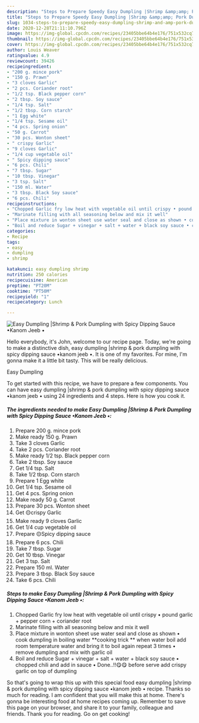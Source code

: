 ```yaml
---
description: "Steps to Prepare Speedy Easy Dumpling |Shrimp &amp;amp; Pork Dumpling with Spicy Dipping Sauce •Kanom Jeeb •"
title: "Steps to Prepare Speedy Easy Dumpling |Shrimp &amp;amp; Pork Dumpling with Spicy Dipping Sauce •Kanom Jeeb •"
slug: 1034-steps-to-prepare-speedy-easy-dumpling-shrimp-and-amp-pork-dumpling-with-spicy-dipping-sauce-kanom-jeeb
date: 2020-12-28T21:11:10.796Z
image: https://img-global.cpcdn.com/recipes/23405bbe64b4e176/751x532cq70/easy-dumpling-shrimp-pork-dumpling-with-spicy-dipping-sauce-•kanom-jeeb-•-recipe-main-photo.jpg
thumbnail: https://img-global.cpcdn.com/recipes/23405bbe64b4e176/751x532cq70/easy-dumpling-shrimp-pork-dumpling-with-spicy-dipping-sauce-•kanom-jeeb-•-recipe-main-photo.jpg
cover: https://img-global.cpcdn.com/recipes/23405bbe64b4e176/751x532cq70/easy-dumpling-shrimp-pork-dumpling-with-spicy-dipping-sauce-•kanom-jeeb-•-recipe-main-photo.jpg
author: Louis Weaver
ratingvalue: 4.9
reviewcount: 39426
recipeingredient:
- "200 g. mince pork"
- "150 g. Prawn"
- "3 cloves Garlic"
- "2 pcs. Coriander root"
- "1/2 tsp. Black pepper corn"
- "2 tbsp. Soy sauce"
- "1/4 tsp. Salt"
- "1/2 tbsp. Corn starch"
- "1 Egg white"
- "1/4 tsp. Sesame oil"
- "4 pcs. Spring onion"
- "50 g. Carrot"
- "30 pcs. Wonton sheet"
- " crispy Garlic"
- "9 cloves Garlic"
- "1/4 cup vegetable oil"
- " Spicy dipping sauce"
- "6 pcs. Chili"
- "7 tbsp. Sugar"
- "10 tbsp. Vinegar"
- "3 tsp. Salt"
- "150 ml. Water"
- "3 tbsp. Black Soy sauce"
- "6 pcs. Chili"
recipeinstructions:
- "Chopped Garlic fry low heat with vegetable oil until crispy • pound garlic + pepper corn + coriander root"
- "Marinate filling with all seasoning below and mix it well"
- "Place mixture in wonton sheet use water seal and close as shown • cook dumpling in boiling water **cooking trick ** when water boil add room temperature water and bring it to boil again repeat 3 times • remove dumpling and mix with garlic oil"
- "Boil and reduce Sugar + vinegar + salt + water + black soy sauce • chopped chili and add in sauce • Done..!!😋😋 before serve add crispy garlic on top of dumpling"
categories:
- Recipe
tags:
- easy
- dumpling
- shrimp

katakunci: easy dumpling shrimp 
nutrition: 250 calories
recipecuisine: American
preptime: "PT20M"
cooktime: "PT50M"
recipeyield: "1"
recipecategory: Lunch

---
```



![Easy Dumpling |Shrimp &amp; Pork Dumpling with Spicy Dipping Sauce •Kanom Jeeb •](https://img-global.cpcdn.com/recipes/23405bbe64b4e176/751x532cq70/easy-dumpling-shrimp-pork-dumpling-with-spicy-dipping-sauce-•kanom-jeeb-•-recipe-main-photo.jpg)

Hello everybody, it's John, welcome to our recipe page. Today, we're going to make a distinctive dish, easy dumpling |shrimp &amp; pork dumpling with spicy dipping sauce •kanom jeeb •. It is one of my favorites. For mine, I'm gonna make it a little bit tasty. This will be really delicious.

Easy Dumpling 

To get started with this recipe, we have to prepare a few components. You can have easy dumpling |shrimp &amp; pork dumpling with spicy dipping sauce •kanom jeeb • using 24 ingredients and 4 steps. Here is how you cook it.

<!--inarticleads1-->

##### The ingredients needed to make Easy Dumpling |Shrimp &amp; Pork Dumpling with Spicy Dipping Sauce •Kanom Jeeb •:

1. Prepare 200 g. mince pork
1. Make ready 150 g. Prawn
1. Take 3 cloves Garlic
1. Take 2 pcs. Coriander root
1. Make ready 1/2 tsp. Black pepper corn
1. Take 2 tbsp. Soy sauce
1. Get 1/4 tsp. Salt
1. Take 1/2 tbsp. Corn starch
1. Prepare 1 Egg white
1. Get 1/4 tsp. Sesame oil
1. Get 4 pcs. Spring onion
1. Make ready 50 g. Carrot
1. Prepare 30 pcs. Wonton sheet
1. Get  🟡crispy Garlic
1. Make ready 9 cloves Garlic
1. Get 1/4 cup vegetable oil
1. Prepare  🟡Spicy dipping sauce
1. Prepare 6 pcs. Chili
1. Take 7 tbsp. Sugar
1. Get 10 tbsp. Vinegar
1. Get 3 tsp. Salt
1. Prepare 150 ml. Water
1. Prepare 3 tbsp. Black Soy sauce
1. Take 6 pcs. Chili




<!--inarticleads2-->

##### Steps to make Easy Dumpling |Shrimp &amp; Pork Dumpling with Spicy Dipping Sauce •Kanom Jeeb •:

1. Chopped Garlic fry low heat with vegetable oil until crispy • pound garlic + pepper corn + coriander root
1. Marinate filling with all seasoning below and mix it well
1. Place mixture in wonton sheet use water seal and close as shown • cook dumpling in boiling water **cooking trick ** when water boil add room temperature water and bring it to boil again repeat 3 times • remove dumpling and mix with garlic oil
1. Boil and reduce Sugar + vinegar + salt + water + black soy sauce • chopped chili and add in sauce • Done..!!😋😋 before serve add crispy garlic on top of dumpling




So that's going to wrap this up with this special food easy dumpling |shrimp &amp; pork dumpling with spicy dipping sauce •kanom jeeb • recipe. Thanks so much for reading. I am confident that you will make this at home. There's gonna be interesting food at home recipes coming up. Remember to save this page on your browser, and share it to your family, colleague and friends. Thank you for reading. Go on get cooking!
